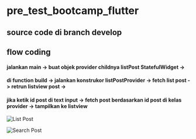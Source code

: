 # pre_test_bootcamp_flutter

## source code  di branch develop 

## flow coding
#### jalankan main -> buat objek provider childnya listPost StatefulWidget ->
#### di function build -> jalankan konstrukor listPostProvider -> fetch list post -> retrun listview post ->
#### jika ketik id post di text input -> fetch post berdasarkan id post di kelas provider -> tampilkan ke listview 



![List Post](https://i.ibb.co/0XGjBKY/list-post.jpg)

![Search Post](https://i.ibb.co/xLDrV9M/search.jpg)
